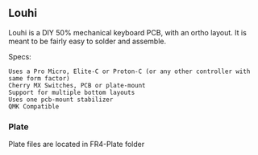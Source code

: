 ## Louhi

Louhi is a DIY 50% mechanical keyboard PCB, with an ortho layout. It is meant to be fairly easy to solder and assemble.

Specs:

    Uses a Pro Micro, Elite-C or Proton-C (or any other controller with same form factor)
    Cherry MX Switches, PCB or plate-mount
    Support for multiple bottom layouts
    Uses one pcb-mount stabilizer
    QMK Compatible

### Plate
Plate files are located in FR4-Plate folder
